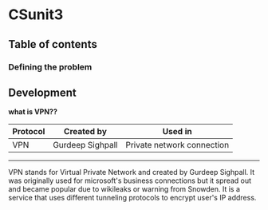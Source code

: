 # CSunit3

Table of contents
------
### Defining the problem

Development
------
**what is VPN??**

|Protocol|Created by      |Used in      |
|-|------------- |----------- |
|VPN| Gurdeep Sighpall| Private network connection|

------

VPN stands for Virtual Private Network and created by Gurdeep Sighpall. It was originally used for microsoft's business connections but it spread out and became popular due to wikileaks or warning from Snowden. It is a service that uses different tunneling protocols to encrypt user's IP address.

